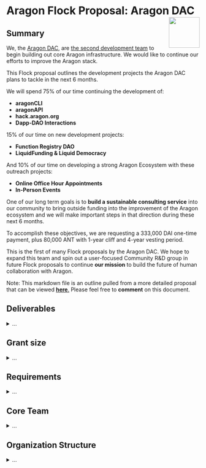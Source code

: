 # Aragon Flock Proposal: Aragon DAC<img align="right" src="https://wiki.aragon.org/design/logo/aragon_dac/logo_horizontal_transbg_small.png" height="80px" />

## Summary

We, the [Aragon DAC](http://aragondac.org/), are [the second development team](https://medium.com/aragon-dac/aragon-dac-a-new-community-effort-to-foster-aragons-development-led-by-giveth-2228dcc17b63) to begin building out core Aragon infrastructure. We would like to continue our efforts to improve the Aragon stack. 

This Flock proposal outlines the development projects the Aragon DAC plans to tackle in the next 6 months. 


We will spend 75% of our time continuing the development of: 
* **aragonCLI**
* **aragonAPI**
* **hack.aragon.org**
* **Dapp-DAO Interactions**

15% of our time on new development projects: 
* **Function Registry DAO**
* **LiquidFunding & Liquid Democracy**

And 10% of our time on developing a strong Aragon Ecosystem with these outreach projects:
* **Online Office Hour Appointments**
* **In-Person Events**

One of our long term goals is to **build a sustainable consulting service** into our community to bring outside funding into the improvement of the Aragon ecosystem and we will make important steps in that direction during these next 6 months.

To accomplish these objectives, we are requesting a 333,000 DAI one-time payment, plus 80,000 ANT with 1-year cliff and 4-year vesting period.

This is the first of many Flock proposals by the Aragon DAC. We hope to expand this team and spin out a user-focused Community R&D group in future Flock proposals to continue **our mission** to build the future of human collaboration with Aragon.  

Note: This markdown file is an outline pulled from a more detailed proposal that can be viewed [**here**.](https://docs.google.com/document/d/1mQOWdZtCIBmXP5q8OcpZyhj9d8kqQ1zl9JLxJcHA5Zs/edit#) Please feel free to **comment** on this document.

## Deliverables
<details><summary>...</summary>

We expect to take an **agile approach**, adapting our scope based on community feedback to an **open monthly status call** and on Github.

**Metrics** are important to us. We will begin establishing quantifiable goals after baseline metrics have been collected in Q1.

### Improving Developer Experience (devX)
<details><summary>...</summary>

  
**Our primary goal**: Give the community of developers building on top of Aragon a **solid foundation** to innovate upon.


**Metrics** to measure success:
* Watches, stars, and forks of Aragon repos
* [Downloads](https://npm-stat.com/charts.html?package=%40aragon%2Fcli&from=2018-01-01&to=2019-01-01) of Aragon packages 
* Traffic metrics for hack.aragon.org and developer oriented blog posts 
* Issues opened and closed in hack, CLI and API repos
* Requests for office hours

#### 101 aragonCLI
<details><summary>...</summary>
   
We will own, maintain, and improve the aragonCLI repo, focusing on stability and robustness.
* **Specific goals**:
    * Make it easy to [**build custom DAOs**](https://github.com/aragon/aragon-cli/issues/299) 
    * **Support for Windows**, a variety of nodeJS versions and web3 providers
    * [Refactor the repo](https://github.com/aragon/aragon-cli/issues/319) to achieve separation and speed
    * Strive for [100% **code coverage** testing](https://github.com/aragon/aragon-cli/issues/331)
* **Guiding Values**:
    * Anything that can be done through an Aragon UI should be possible through the CLI 
    * **Fast turnaround** on other Flock teams feature requests
    *  Give special attention and prioritization to teams external to Aragon looking to integrate their own platforms features, for example (there are no plans for these features):
        *  Calling functions in DAOs from a [Status chat room](https://devpost.com/software/dao-to-go)
        *  Easy CDP creation on the DAI Dashboard
</details> 

#### 102 aragonAPI
<details><summary>...</summary>
   
We will own, maintain, and improve the aragonAPI repo focusing on stability and robustness. 
* **Specific goals**: 
    * Ensure the stability of aragon.js 
        * Maintaining support for **multiple browsers** and various nodeJS versions
        * Creating and implementing a testing strategy
        * Creating a formal specification
    * Improve developer experience 
        * Create case studies on how the Voting app and the Token Manager app use the API
        * Implement an **error system** 
    * Work with other teams to implement needed features

**Related GitHub issues**: [#231](https://github.com/aragon/aragon.js/issues/231), [#226](https://github.com/aragon/aragon.js/issues/226), [#216](https://github.com/aragon/aragon.js/issues/216), [#215](https://github.com/aragon/aragon.js/issues/215), [#207](https://github.com/aragon/aragon.js/issues/207), [#145](https://github.com/aragon/aragon.js/issues/145), [#109](https://github.com/aragon/aragon.js/issues/109)
</details>

#### 103 hack.aragon.org
<details><summary>...</summary>

We will own, maintain, and improve hack.aragon.org. 

* **Specific goals**:
    * [Move hack.aragon.org to a new design](https://github.com/aragon/hack/issues/64) (Assisted by A1)
    * Implement feature improvements
        * Feedback mechanisms to help surface areas that need more work 
        * Additional features are listed [here](https://docs.google.com/document/d/1B1nyb95LgBtrWY8Av0FnvnpUfvOb13wfjGZb28svSVs/edit#heading=h.8jcnm69vst4)
    * Do general day-to-day maintenance, responding to feedback 
    * Begin the development of a new enhanced tutorial based on an [expanded approach](https://docs.google.com/document/d/1tb5RwEBpIxp2_wQmj0w2N5japdLI5mAgjdto7TMu8lY/edit?usp=sharing). 
        * Give a deeper understanding detailing why the tools work the way they do 
        * Illustrate the ideal development flow for a real world application.
</details>
</details>

### Enabling Dapp-DAO Interactions
<details>
  <summary>... 
   </summary>
  
**Our primary goal**: Enable Aragon DAOs to take actions on external Dapps. We have a working prototype in Frame that we will continue to develop, see [our 4 minute demo video](https://www.youtube.com/watch?v=uqb3fLNa7U8&feature=youtu.be).

**Metrics** to measure success:
* Being able to import an Aragon DAO and sign transactions with it (Provider)
* Number of Aragon DAOs using external Dapps (Provider)
* Number of functions registered (Function Registry DAO)

Our development stream for this complicated objective has been divided into 4 parts:

#### 201 Keyring and Provider Engine
<details><summary>...</summary>
   
**[Keyring Engine](https://github.com/jvluso/eth-aragon-keyring)**
* Enables Aragon DAOs to interact through custom web3 providers 
    * Allows a DAO to be selected as the user identity in a **browser**
    * The result of a **button click** in a Dapp will initiate a **vote** on whether that action should be performed in the Aragon DAO
    * We have a [working prototype](https://www.youtube.com/watch?v=uqb3fLNa7U8&feature=youtu.be)
* Uses Frame for browser support
    * We are focusing 100% on building and testing this functionality on Frame
    * Current design is compatible with MetaMask
    * Long term goal is support for various desktop and mobile applications

**Provider Engine**
* Similar functionality as the Keyring engine but for **CLI** applications like truffle and future extensions. 
* [Almost complete](https://github.com/aragon/aragon.js/pull/165) but needs to be continuously updated and maintained. 

**Specific Goals**: 
* Finish the development of these tools
* Support and maintain their core functionality upon completion
</details>

#### 202 Frame Integration
<details><summary>...</summary>
   
We need to continue integrating the Provider Engine into Frame so that any DAO can be added to Frame’s interface. 

**Specific Goals**: 
* Build up the transaction flow 
* Add more information to the confirm screen
* Work with various Dapps to improve Frame compatibility
    * Currently working with Gitcoin developers to make Frame compatible with their Dapp
* Optimizing the integration will require the Agent app to be finalized 
</details>

#### 203 Agent/Actor App
<details><summary>...</summary>
   
We will assist in the development of the [Agent/Actor app](https://forum.aragon.org/t/actor-app-arbitrary-actions-from-daos/275/14) as needed to support the integration of the Aragon Keyring and other related functionality. 
</details>

#### 204 Function Registry DAO
<details><summary>...</summary>
   
Currently a vote for calling an external function lacks a human readable description making for poor UX around voting on these proposed actions. 

Our proposed solution: 
*  Allow developers, or possibly users, to input a decription, that can be later certified by a DAO
    1. The description is stored in a registry
    2. When displayed in a vote, the description has LOUD warnings advising voters not to trust the description, that it may be malicious and result in loss of DAO funds
    3. These warnings can be removed when the registry's entry is certified by the Function Registry DAO
    4. This DAO will start as a simple 2-of-n multisig Aragon DAO with known and trusted Aragon developers from Flock teams as members, but will evolve as needed

* Execution
    1. We will create a comprehensive specification for the registry
    2. Gather Flock team members' approval of the specification and support to become members of the DAO
    3. Build out the registry
    4. Deploy the DAO
    5. Seed the registry with expected common entries
    6. Create a short tutorial for best practices when creating an entry
</details>
</details>
 
### Developing Use Cases
<details><summary>...</summary>
  
 **Our primary goal**: To learn and document how to efficiently use the Aragon stack for building and operating DAOs

**Metrics** to measure success:
* It's important to establish metrics that don’t promote overuse and a misallocation of development time 
    * Experimental vote turnout within the team
    * Number of Apps installed in the DAC’s DAO
    * Execution on the Status DAO Roadmap (qualitative)
    * Number of issues submitted by organizations asking for development assistance closed by us
    

#### 301 Internal Use Cases
<details><summary>...</summary>
   
Hands-on experimentation with Aragon DAOs needs to be undertaken, and we, as a blockchain-based entity, are well positioned to attempt these experiments and document the results.

We will create our own Aragon DAO for our own organization and:
* Take signals from the [research forums](https://forum.aragon.org/c/DAO-use-cases) for what apps to install
* Vote with our Aragon DAO on whether or not to install each app
* Document their use with short medium posts
* Make bug reports and create issues
* Avoid being distracted by our own usage of these tools
    * We have experience with this from using the Giveth DApp

While developing the Function Registry DAO we will:
* Gain practice onboarding a friendly technical audience to a simple DAO
* Document its use with short medium posts
* Make bug reports and create issues
* Examine best practices to encourage participation
</details>

#### 302 External Development Support
<details>
  <summary>... 
   </summary>
   
We strive to support external development teams’ desired functionality of the platform. Through this practice we expect to:
* Gain valuable perspective on features needed for developers unfamiliar with the Aragon stack 
* Receive external validation of the developer experience using our tooling which will feed into the prioritization of development streams
* Direct external teams to use normal git flow for feature request and bug reporting

Our long term intention is to turn this work into a revenue stream by consulting with organizations to develop the tools needed for their desired governance models and onboard their teams to their own Aragon DAO.


#### LiquidFunding and Liquid Democracy
<details><summary>...</summary>
   
[Status](https://status.im) is in the process of Designing a DAO for the governance of their platform, see this [post](https://discuss.status.im/t/status-network-layer-1-liquid-funding/747/2) for more details.

* With our assistance Status will build on top of  Aragon, **without it they will build their own custom UI**
* Status has a strong desire to implement a LiquidFunding Governance model
    * LiquidFunding is essentially [Liquid Democracy for Fund Management](https://youtu.be/peYWgiS2Hmo?t=657)
        * It is a very novel governance system that doesn't require voting 
        * Giveth developed the contracts and two UIs for them and has ETH set aside for external audits
        * RJ and Griff have a deep understanding of the internal workings of this system 
    * This application could easily be converted to a Liquid Democracy application
* Current stage of development:
    * Status is finalizing the design spec 
    * The framework has been fully integrated into embark 
* Next steps:
    * Updating the smart contracts
        * Adding code coverage 
        * Adding revert strings 
        * Updating them to latest AragonOS release. 
    * Supporting the Status team throughout the development process
        * Our efforts will mostly be focused on the core smart contracts and advising Status in using the Aragon stack, their team will do the heavy lifting 
    * Documentation of the process to inform future interactions like this
        * Using this experience, we hope to build a consulting practice
* What we will deliver in 6 months:
    * Somewhat out of our control because of the reliance on Status' team
    * We will have onboarded Status to the Aragon Stack
    * We expect to have completed a proof of concept LiquidFunding app that can be used in a DAO
</details> 
</details>
</details>


  
 ### Onboarding & Educating the Community
<details><summary>...</summary>
  
**Our primary goal**: Provide the growing Aragon developer community direct access to experts that can guide them through the Aragon stack.

**Metrics** to measure success:
* Number of Office Hour Appointments
* Number of users added to the Aragon DAC Riot Channel 
* Number of offers for consulting services

#### 401 Online Office Hour Appointments
<details><summary>...</summary>

* Allow developers to have 15-60 minute sessions for detailed assistance on Aragon development. 
    * This will keep us in touch with the needs of the greater Aragon community
    * Potentially give us opportunities to offer more direct consulting services
</details>

#### 402 In-Person Events
<details><summary>...</summary>

* We will attend various events with a goal for each event and a strategy to achieve that goal
* For the most part, Griff is the only member of the team that will attend these events
* There is a cap on expenses 
* Upcoming events we plan on attending: 
    * January: Meet up in Chiang Mai & during Aracon 
    * February: ETHDenver 
    * March: Ethereum Magicians, ETHCC & ETHParis
    * April: ETHCapetown
</details>
</details>
</details> 

## Grant size
<details><summary>...</summary>

The Aragon DAC is requesting a 333,000 DAI one-time payment, plus 80,000 ANT with 1-year cliff and 4-year vesting period.

### Background
<details><summary>...</summary>

We spent $140,288 in the last 6 months (until Jan 7th). 
* $19,400 went to the Protofire team, for the payroll app 
* $120,888 to the DAC

We ran out of funds and **had to take pay cuts** to continue working.
* We kept the ETH given to us by the foundation as ETH on the [Giveth DApp](https://beta.giveth.io/dacs/5b48c6f9b89c2175b538de66)
    * The price of ETH crashed and we had to trim down our scope and hiring efforts
    * We will continue to work on the stack uninterrupted under the assumption that we will be reimbursed for this work upon receiving the Flock proposal

We stabilized the structure of the team in mid-November and completed our [first formal sprint on Janurary 4th](https://docs.google.com/presentation/d/e/2PACX-1vQkKz9pnmJ1u0ZWjOczvW5XKH9LktYND2V3RjqGd9r-Mg01C1FCoI7mwCqJNVzTKbOMEsGCouwcCmjW/pub). 
* We were challenged by the unexpected loss of hours from Arthur due to the holidays and a shift in his focus to a different Flock proposal
* We will continue these sprints and present them in open status meetings to the community

In the few months that we have had our team together we have made significant progress on the following core pieces of the Aragon Ecosystem:

#### aragonCLI
<details><summary>...</summary>
  
  * Workflow changes

    * Added [git hooks](https://github.com/aragon/aragon-cli/pull/279) to improve development workflow.

    * Refactored to [monorepo structure](https://github.com/aragon/aragon-cli/pull/325).

* Feature adds

    * Added [call command](https://github.com/aragon/aragon-cli/pull/141).

    * Added [silent and debug logging](https://github.com/aragon/aragon-cli/pull/223) options.

    * Enabled [environments in arapp.json](https://github.com/aragon/aragon-cli/pull/230).

    * Added a new command [aragon start](https://github.com/aragon/aragon-cli/pull/255).

    * Updated aragon run to include [pre-build of client](https://github.com/aragon/aragon-cli/pull/318).

    * Added APM [info & package](https://github.com/aragon/aragon-cli/pull/253) commands.

* Maintenance changes

    * Deprecated [aragon init](https://github.com/aragon/aragon-cli/pull/323) in favor of [create-aragon-app](https://github.com/AragonDAC/create-aragon-app).

    * Handled [arapp.json parsing errors](https://github.com/aragon/aragon-cli/pull/330).

    * Displayed more info when an app’s [content cannot be found](https://github.com/aragon/aragon-cli/pull/284).

    * Implemented better [ipfs running check](https://github.com/aragon/aragon-cli/pull/245).

    * Removed licenses when [preparing template](https://github.com/aragon/aragon-cli/pull/234).

    * Added filter for [files passed as parameter](https://github.com/aragon/aragon-cli/pull/313) to not be ignored.

    * Imported [devchain from aragen](https://github.com/aragon/aragon-cli/pull/246).

    * Cleaned up [APM](https://github.com/aragon/aragon-cli/pull/233).

    * Updated [yargs v12](https://github.com/aragon/aragon-cli/pull/248).

    * Allowed [setting permissions](https://github.com/aragon/aragon-cli/pull/254) on app install.

* Bugs

    * Fixed [broken dependencies](https://github.com/aragon/aragon-cli/issues/215).

    * Fixed [linting check](https://github.com/aragon/aragon-cli/pull/221) and warnings.

    * Fixed [setPermissions in DAO install](https://github.com/aragon/aragon-cli/pull/303).

    * Prevented [conflicts between major aragonOS versions](https://github.com/aragon/aragon-cli/pull/329).

    * Fixed [printing apps table](https://github.com/aragon/aragon-cli/pull/236).

    * Fixed bug in [acl view cmd](https://github.com/aragon/aragon-cli/pull/252).
</details>

#### aragonAPI
<details><summary>...</summary>
  
  * Workflow changes

    * Wrote unit tests for the [client](https://github.com/aragon/aragon.js/pull/161), [wrapper](https://github.com/aragon/aragon.js/pull/147) and [messenger](https://github.com/aragon/aragon.js/pull/129) packages.

    * Setup [linting on commits and integrated prettier](https://github.com/aragon/aragon.js/pull/221) to speed up development and reduce back and forth on PRs.

    * Setup [metrics for the library size](https://github.com/aragon/aragon.js/pull/220).

* Feature adds

    * Created a [provider engine](https://github.com/aragon/aragon.js/pull/165) which allows forwarder accounts in a DAO to be used as an account by truffle.

    * [Added intents for external contracts](https://github.com/aragon/aragon.js/pull/182) to allow apps to write to other contracts, not just their main one.

    * Allowed [apps to get information about the kernel](https://github.com/aragon/aragon.js/pull/178).

    * [Allowed specifying tokenName and tokenSymbol](https://github.com/aragon/aragon.js/pull/177) when creating new DAOs.

* Maintenance changes

    * [Rewrote the API for Aragon apps using events and promises](https://github.com/aragon/aragon.js/pull/230) which will make it easier for people without RxJS knowledge to get started.

    * Setup [docs to be generated from the source code](https://github.com/aragon/aragon.js/pull/228).

    * [Updated all packages to RxJS 6](https://github.com/aragon/aragon.js/pull/123) which is supposed greatly reduce the bundle size.

    * Setup [IndexedDB](https://github.com/aragon/aragon.js/pull/208) to leverage higher storage limits for caching.

    * Pulled [contract ABIs from @aragon/os](https://github.com/aragon/aragon.js/pull/205) so we don’t have to manually sync them.

    * Added error handling if the [DAO is not found](https://github.com/aragon/aragon.js/pull/152) by its address.

    * Added [more intuitive error emissions](https://github.com/aragon/aragon.js/pull/151).

* Bugs

    * Fixed the [@aragon/wrapper options](https://github.com/aragon/aragon.js/pull/153).
</details>

#### hack.aragon.org
<details><summary>...</summary>
  
  * Edits throughout site to improve clarity, tone, style, and grammar.  PRs:[ 42](https://github.com/aragon/hack/pull/42),[ 43](https://github.com/aragon/hack/pull/43),[ 44](https://github.com/aragon/hack/pull/44),[ 47](https://github.com/aragon/hack/pull/47),[ 49](https://github.com/aragon/hack/pull/49),[ 51](https://github.com/aragon/hack/pull/51).

* Created a [product backlog](https://docs.google.com/document/d/1B1nyb95LgBtrWY8Av0FnvnpUfvOb13wfjGZb28svSVs/edit#heading=h.8jcnm69vst4) for the site to improve functionality; this has been handed off to Adri to incorporate into new designs.

* Came up with a [plan for a new expanded tutorial](https://docs.google.com/document/d/1tb5RwEBpIxp2_wQmj0w2N5japdLI5mAgjdto7TMu8lY/edit#) and[ started writing it](https://github.com/aragon/hack/blob/new-tutorial/docs/tutorial.md).

* Created a [CONTRIBUTING.md file](https://github.com/aragon/hack/pull/50).

* Salvaged what we could from [Derek’s unfinished work](https://github.com/aragon/hack/pull/46).

* Assisted with [updating the docs to aragonOS 4](https://github.com/aragon/hack/pull/56).

* [Renamed packages](https://github.com/aragon/hack/pull/62) throughout the docs.

* Setup aragon.js documentation to [pull directly from source code](https://github.com/aragon/hack/pull/66).

* [Improved the diagrams](https://github.com/aragon/hack/pull/75).
</details>

#### DAO-Dapp Interactions
<details><summary>...</summary>
  
We mainly focused our efforts on two tools that will enable Aragon DAOs to interact directly with Ethereum Dapps:

* The [Wallet Provider](https://github.com/jvluso/aragon.js/tree/wallet-provider-2/packages/aragon-wallet-provider). This allows you to use an Aragon DAO in a Truffle CLI to interact with smart contracts.  It is currently 98% complete and will likely be merged before the Flock vote.

* The [Aragon Keyring](https://github.com/jvluso/eth-aragon-keyring).  This provides the same seamless integration but for browsers on desktop and eventually mobile through their web3 provider.  

We also are have done some work in the [Frame repo](https://github.com/floating/frame/pull/119/commits) and have produced a working prototype. [Watch our 4 minute video demo](https://www.youtube.com/watch?v=uqb3fLNa7U8&feature=youtu.be).
</details>


#### Other repos
<details><summary>...</summary>
  
  * **aragon/aragon**:

    * Use [ProxyAddress instead of AppId](https://github.com/aragon/aragon/pull/222) for identifying apps.

    * Add [error handling for dao not found](https://github.com/aragon/aragon/pull/409).

    * Remove [isNameAvailable](https://github.com/aragon/aragon/pull/388) from daoBuilder.

    * aragon-wrapper: [remove KERNEL_BASE](https://github.com/aragon/aragon/pull/391).

    * Changes [to have a pre-build client](https://github.com/aragon/aragon/pull/555).

* **Aragen**: 

    * Add basic [cli & devchain cmd](https://github.com/aragon/aragen/pull/24).

* **Boilerplates**:

    * Update [kit.sol and dependencies](https://github.com/aragon/aragon-react-kit-boilerplate/pull/21).

    * Add environments and updated config for [react](https://github.com/aragon/aragon-react-boilerplate/pull/33), [react-kit](https://github.com/aragon/aragon-react-kit-boilerplate/pull/22) and [bare](https://github.com/aragon/aragon-bare-boilerplate/pull/12).
</details>

#### Managing Protofire
<details><summary>...</summary>

Sadly we failed to appropriately manage Protofire's development of the Payroll app. Arthur was handling the technical management well, but when the ETH price crashed and funding within the DAC became uncertain, we failed to communicate the situation to Protofire and halt development. This is very embarrassing for us, we have learned from this mistake and grown as a team because of it. 

Protofire has been incredibly patient with the situation, but with the loss of Arthur to the Autark team, we have chosen not to continue collaborating with Protofire on the development of the Payroll app. We will actively encourage another Flock team to support the completion of the last milestone, ideally by collaborating with the Protofire team, as they are the experts on the app and a fantastic team to work with.   

</details>
</details>

### Estimated operating costs for 2019
<details><summary>...</summary>

Part of this grant will pay us and Protofire back [for the work that has been done in the past and will be done in January](https://beta.giveth.io/dacs/5b37da13a239ac21b383d4da). 
* The last 3 [Protofire milestones](https://docs.google.com/spreadsheets/d/1usLkQpKj8KYLtpa_ytiCiJscyyO-dfO6j0IcEdYdaCQ/edit?usp=sharing): 28,000 DAI
* Griff's [work for July-Jan 31st](https://docs.google.com/spreadsheets/d/1gSs1LFhW0eC5TvxOfkaDjFID1ObAgdADe9lgYTpA5iM/edit?usp=sharing): 21,350 DAI  
* The rest of the team up until Jan 31st: 28,150 DAI

Because of our distributed freelance-style organizational structure and focus on development we have very few costs outside of direct payment for hours worked. Our 6-month budget is split between:
* Core Team Payroll: 220,500 DAI 
* Contractors: 20,000 DAI
* Team Offsite and Travel Expenses: 15,000 DAI

In total this is **333,000 DAI**.

**Note:** We designed this proposal to be as minimal as possible to reduce the drain of funds on the Aragon Association during Crypto Winter. We are likely to expand the team in the future using other Flock proposals and the AGP process.
</details>

### ANT Package
<details><summary>...</summary>

We would like to request 80,000 ANT, with 1-year cliff and 4-year vesting for our team. No ANT will be given for previous work with the DAC.
</details>
</details> 

## Requirements
<details><summary>...</summary>

* Blog access on request on blog.aragon.org
* Website access on request to all Aragon domains
* Unrestricted use of the Aragon trademark
* Publish access to [aragonpm.eth](https://etherscan.io/address/aragonpm.eth)
* Admin/moderator access on aragon.chat, forum.aragon.org, and /r/AragonProject
* Access to site traffic analytics on hack.aragon and the medium blog 
</details>

## Core Team
<details><summary>...</summary>


Our team is fully remote and distributed across the globe.

### Development

* **Jeremy: [GitHub](https://github.com/jvluso)**
    * Full-time, no other commitments
    * An experienced full stack developer 
    * Excited to use DAOs to build [dual power](https://dsa-lsc.org/2018/12/31/dual-power-a-strategy-to-build-socialism-in-our-time/) internationally
    * Focusing most of his time on enabling Dapp-DAO interactions
* **Daniel: [GitHub](https://github.com/0x6431346e)**
    * Full-time, no other commitments
    * A very skilled front end dev with a maintainer personality, willing to do all the dirty work necessary to make this magic happen
    * A decentralization maximalist that escaped the corporate world to support a sustainable open-source ecosystem
    * Focusing most of his time on maintaining the aragonAPI and aragonCLI repos
* **Gabi: [GitHub](https://github.com/galactusss), [Twitter](https://twitter.com/Krroonnos), [LinkedIn](https://www.linkedin.com/in/gabrielgarciacarrea)**
    * Full-time, no other commitments
    * An enthusiastic junior dev willing to bust his chops on the unexciting foundational pieces, always looking for ways to improve 
    * Firm believer of Aragon's mission, passionate about open source code and bullish about the future of web3.0
    * Focusing most of his time maintaining aragonCLI. Will help create new tutorials for hack.aragon and provide general support
* **Arthur: [GitHub](https://github.com/Quazia)**
    * 10 hours a week for 4 months, also working with Autark 
    * Experienced solidity engineer and auditor with the White Hat Group
    * Excited to bring tools to the open source community to enable long term sustainable development and governance to organizations on the fringe of what's possible
    * Focusing his time on improving the CLI and building out the Function Registry DAO
* **RJ: [GitHub](https://github.com/perissology)**
    * 20 hours a week for 3 months (may be extended), also working 5-10 hours a week on maintaining the [Giveth DApp](https://medium.com/giveth/tagged/dappening) and being a family man
    * A rockstar solidity engineer that produces extremely high quality work. Full stack dev, especially experienced with backend and devops
    * Dedicated to making the world a better place with blockchain tech
    * Focusing most of his time on getting Status’ LiquidFunding DAO on Aragon so that the modules they produce can be used by all Aragon DAOs

### Project Management

* **Chris: [GitHub](https://github.com/cjyabraham), [LinkedIn](https://www.linkedin.com/in/cjyabraham)**
    * 30 hours a week, working 10 hours a week as a software engineer for the Linux foundation
    * Very experienced PM and Engineer who has managed projects for companies like Samsung and Metlife in the past as well as in the open source world
    * Accepts the challenge of ensuring the team delivers the right things in the right way at the right time 
    * Leads the documentation effort for Aragon as well

### Founder and Product Owner

* **Griff: [GitHub](https://github.com/griffgreen ), [Twitter](https://twitter.com/thegrifft), [LinkedIn](https://www.linkedin.com/in/griffgreen)**
    * 20 hours a week, working low variable hours on DAppNode and iden3, and spends the rest of his free time pushing Giveth forward
    * Dedicated his life to building out the infrastructure needed for impactful DAOs to exist
    * More hands-on experience with decentralized organizations on Ethereum than anyone on the planet
    * Well known figure with a strong network within the Ethereum space
    * Leads the core team using a decentralized approach. Acts as the face of the DAC and coordinates with external teams 
</details>

## Organization Structure
<details><summary>...</summary>

### Legal and Financial Structure
<details><summary>...</summary>

We have no official legal entity, and never intend to. We are using an Aragon DAO for governance and a Gnosis multisig to store funds. All payments will go through the Aragon DAO.

We are effectively using the cooperative model as 100% of the funds received will go to pay for salaries and expenses incurred. There is no profit taking built in and we will maintain a transparent burn rate using this blockchain-based organizational structure.
</details>

### Team Governance
<details><summary>...</summary>

We will maintain a flat hierarchical structure, and using [Loomio](https://www.loomio.org/g/rMsYTAR8/aragon-dac) to facilitate decisions that need more nuance than our Aragon DAO can offer.

We will hold open monthly status meetings, see last month's [Status Report](https://docs.google.com/presentation/d/e/2PACX-1vQkKz9pnmJ1u0ZWjOczvW5XKH9LktYND2V3RjqGd9r-Mg01C1FCoI7mwCqJNVzTKbOMEsGCouwcCmjW/pub). We will utilize a standard agile delivery model as described [here](https://docs.google.com/document/d/1WT3XcnMw0LZOo0Q7gaKy_cFMGZ7xS3mUuIH9uilLNBU/edit). Which can be followed in real time in our [Zenhub](https://app.zenhub.com/workspaces/all-aragon-repos-5996d0a88c7c6963f4a4dfdc/boards?repos=98191281,104566586,133385725). 
</details>

### Plan to Contribute to the Greater Good
<details><summary>...</summary>

We call ourselves the Aragon Decentralized Altruistic Community because we believe the Aragon ecosystem has the potential to change the way humans collaborate around [tragedy of the commons](https://en.wikipedia.org/wiki/Tragedy_of_the_commons) issues. We hope to eventually support communities that want to use the Aragon stack with the purpose of creating [new incentive structures](https://blog.goodaudience.com/rewriting-the-story-of-human-collaboration-c33a8a4cd5b8) to align community efforts and change the world for the better in an altruistic way. 

Despite being altruistically minded, we plan on creating an Aragon consulting service and charging for our services when we interact with for-profit organizations. We will use this service to support non-profit efforts pro bono, however they will only ever receive a maximum of 10% of our development time, as building out the Aragon infrastructure for all to use is our top concern.

The Aragon ecosystem is not ready for this effort to really begin, which is why there is no mention of it in this proposal and there are no plans to support non-profit efforts in the next 6 months.
</details>
</details>
